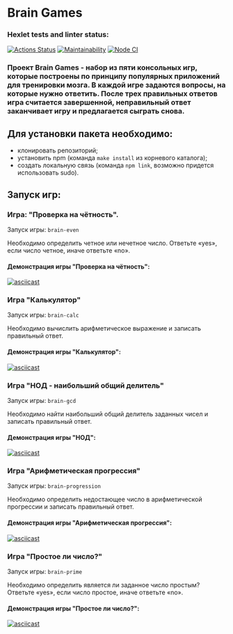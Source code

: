 # Brain Games

### Hexlet tests and linter status:

[![Actions Status](https://github.com/KLIMuschka/frontend-project-lvl1/workflows/hexlet-check/badge.svg)](https://github.com/KLIMuschka/frontend-project-lvl1/actions)
[![Maintainability](https://api.codeclimate.com/v1/badges/a99a88d28ad37a79dbf6/maintainability)](https://codeclimate.com/github/KLIMuschka/frontend-project-lvl1/maintainability)
[![Node CI](https://github.com/KLIMuschka/frontend-project-lvl1/actions/workflows/nodejs.yml/badge.svg)](https://github.com/KLIMuschka/frontend-project-lvl1/actions)

### Проект Brain Games - набор из пяти консольных игр, которые построены по принципу популярных приложений для тренировки мозга. В каждой игре задаются вопросы, на которые нужно ответить. После трех правильных ответов игра считается завершенной, неправильный ответ заканчивает игру и предлагается сыграть снова.

## Для установки пакета необходимо:
- клонировать репозиторий;
- установить npm (команда `make install` из корневого каталога);
- создать локальную связь (команда `npm link`, возможно придется использовать sudo).


## Запуск игр:

### Игра: "Проверка на чётность".
Запуск игры: `brain-even`

Необходимо определить четное или нечетное число. Ответьте «yes», если число четное, иначе ответьте «no».

#### Демонстрация игры "Проверка на чётность":

[![asciicast](https://asciinema.org/a/496986.svg)](https://asciinema.org/a/496986)

### Игра "Калькулятор"
Запуск игры: `brain-calc`

Необходимо вычислить арифметическое выражение и записать правильный ответ.

#### Демонстрация игры "Калькулятор":

[![asciicast](https://asciinema.org/a/496987.svg)](https://asciinema.org/a/496987)

### Игра "НОД - наибольший общий делитель"
Запуск игры: `brain-gcd`

Необходимо найти наибольший общий делитель заданных чисел и записать правильный ответ.

#### Демонстрация игры "НОД":

[![asciicast](https://asciinema.org/a/497516.svg)](https://asciinema.org/a/497516)

### Игра "Арифметическая прогрессия"
Запуск игры: `brain-progression`

Необходимо определить недостающее число в арифметической прогрессии и записать правильный ответ.

#### Демонстрация игры "Арифметическая прогрессия":

[![asciicast](https://asciinema.org/a/497988.svg)](https://asciinema.org/a/497988)

### Игра "Простое ли число?"
Запуск игры: `brain-prime`

Необходимо определить является ли заданное число простым? Ответьте «yes», если число простое, иначе ответьте «no».

#### Демонстрация игры "Простое ли число?":

[![asciicast](https://asciinema.org/a/498214.svg)](https://asciinema.org/a/498214)
